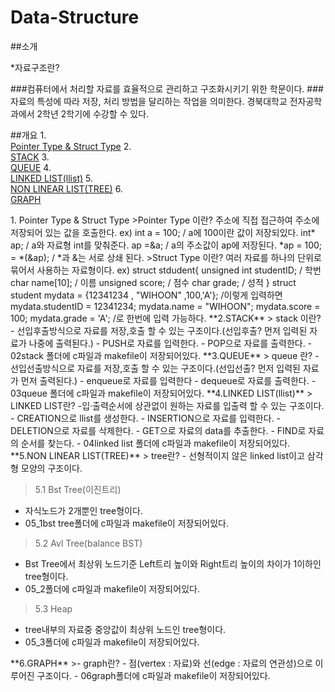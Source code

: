 # Data-Structure

##소개

*자료구조란?

###컴퓨터에서 처리할 자료를 효율적으로 관리하고 구조화시키기 위한 학문이다. 
###자료의 특성에 따라 저장, 처리 방법을 달리하는 작업을 의미한다. 경북대학교 전자공학과에서 2학년 2학기에 수강할 수 있다.

##개요
1.
<br/>
<a href="here1">Pointer Type & Struct Type</a>
2.
<br/>
<a href="here2">STACK</a>
3.
<br/>
<a href="here3">QUEUE</a>
4.
<br/>
<a href="here4">LINKED LIST(llist)</a>
5.
<br/>
<a href="here5">NON LINEAR LIST(TREE)</a>
6.
<br/>
<a href="here6">GRAPH</a>

<a id="here1" />
1. Pointer Type & Struct Type
 >Pointer Type 이란?
	주소에 직접 접근하여 주소에 저장되어 있는 값을 호출한다.
	ex) int a = 100; / a에 100이란 값이 저장되있다.
	     int* ap; / a와 자료형 int를 맞춰준다.
	     ap =&a; / a의 주소값이 ap에 저장된다.
	     *ap = 100;
	    = *(&ap); / *과 &는 서로 상쇄 된다. 
 >Struct Type 이란?
	여러 자료를 하나의 단위로 묶어서 사용하는 자료형이다.
	ex) struct stdudent{
		unsigned int studentID; / 학번
		char name[10]; / 이름
		unsigned score; / 점수
		char grade;     / 성적 	
                  }
	    struct student mydata = {12341234 , "WIHOON" ,100,'A'}; /이렇게 입력하면
	    mydata.studentID = 12341234; 
	    mydata.name = "WIHOON";
	    mydata.score = 100;
	    mydata.grade = 'A'; /로 한번에 입력 가능하다.		

<a id="here2" />
**2.STACK**
 > stack 이란?
 - 선입후출방식으로 자료를 저장,호출 할 수 있는 구조이다.(선입후출? 먼저 입력된 자료가 나중에 출력된다.)
 - PUSH로 자료를 입력한다. 
 - POP으로 자료를 출력한다.
 - 02stack 폴더에 c파일과 makefile이 저장되어있다.

<a id="here3" />
**3.QUEUE**
 > queue 란?
 - 선입선출방식으로 자료를 저장,호출 할 수 있는 구조이다.(선입선출? 먼저 입력된 자료가 먼저 출력된다.)
 - enqueue로 자료를 입력한다
 - dequeue로 자료를 출력한다.
 - 03queue 폴더에 c파일과 makefile이 저장되어있다.

<a id="here4" />
**4.LINKED LIST(llist)**
> LINKED LIST란?
 -입·출력순서에 상관없이 원하는 자료를 입출력 할 수 있는 구조이다.
 - CREATION으로 llist를 생성한다.
 - INSERTION으로 자료를 입력한다.
 - DELETION으로 자료를 삭제한다.
 - GET으로 자료의 data를 추출한다.
 - FIND로 자료의 순서를 찾는다.
 - 04linked list 폴더에 c파일과 makefile이 저장되어있다.

<a id="here5" />
**5.NON LINEAR LIST(TREE)**
 > tree란?
 - 선형적이지 않은 linked list이고 삼각형 모양의 구조이다.
 
 > 5.1 Bst Tree(이진트리)
 - 자식노드가 2개뿐인 tree형이다.
 - 05_1bst tree폴더에 c파일과 makefile이 저장되어있다. 
 
 > 5.2 Avl Tree(balance BST)
 - Bst Tree에서 최상위 노드기준 Left트리 높이와 Right트리 높이의 차이가 1이하인 tree형이다.  
 - 05_2폴더에 c파일과 makefile이 저장되어있다.
 
 > 5.3 Heap
 - tree내부의 자료중 중앙값이 최상위 노드인 tree형이다.
 - 05_3폴더에 c파일과 makefile이 저장되어있다.

<a id="here6" />
**6.GRAPH**
 >- graph란? 
 - 점(vertex : 자료)와 선(edge : 자료의 연관성)으로 이루어진 구조이다.
 - 06graph폴더에 c파일과 makefile이 저장되어있다.
 


